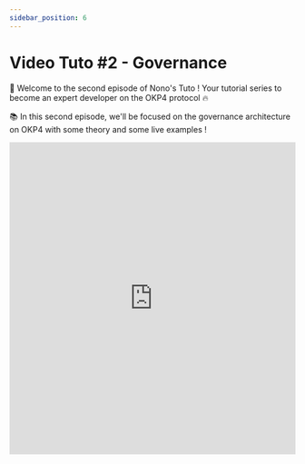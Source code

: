 ```yaml
---
sidebar_position: 6
---
```

# Video Tuto #2 - Governance

🚀 Welcome to the second episode of Nono's Tuto !
Your tutorial series to become an expert developer on the OKP4 protocol 🔥

📚 In this second episode, we'll be focused on the governance architecture on OKP4 with some theory and some live examples !

<iframe width="100%" height="550" src="https://www.youtube.com/embed/zqqAc4PreNY" title="YouTube video player" frameborder="0" allow="accelerometer; autoplay; clipboard-write; encrypted-media; gyroscope; picture-in-picture; web-share" allowfullscreen></iframe>
